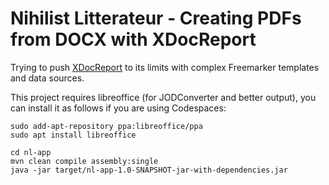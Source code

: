 # Nihilist Litterateur - Creating PDFs from DOCX with XDocReport
Trying to push [XDocReport](https://github.com/opensagres/xdocreport) to its limits with complex Freemarker templates and data sources.

This project requires libreoffice (for JODConverter and better output), you can install it as follows if you are using Codespaces:

    sudo add-apt-repository ppa:libreoffice/ppa
    sudo apt install libreoffice

    cd nl-app
    mvn clean compile assembly:single
    java -jar target/nl-app-1.0-SNAPSHOT-jar-with-dependencies.jar
